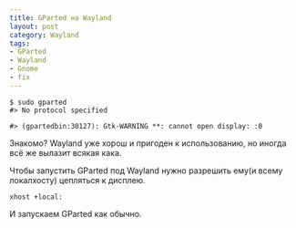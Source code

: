 ```yaml
---
title: GParted на Wayland
layout: post
category: Wayland
tags:
- GParted
- Wayland
- Gnome
- fix
---
```


```
$ sudo gparted
#> No protocol specified

#> (gpartedbin:30127): Gtk-WARNING **: cannot open display: :0
```

Знакомо? Wayland уже хорош и пригоден к использованию, но иногда всё же вылазит всякая кака.

Чтобы запустить GParted под Wayland нужно разрешить ему(и всему локалхосту) цепляться к дисплею.

```
xhost +local:
```

И запускаем GParted как обычно.
